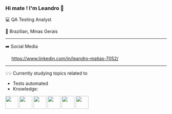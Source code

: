 ### Hi mate ! I'm Leandro 👋
:computer: QA Testing Analyst

:house_with_garden: Brazilian, Minas Gerais
__________
:arrow_right: Social Media


<img src="https://cdn.jsdelivr.net/gh/devicons/devicon/icons/linkedin/linkedin-original.svg" width="15" height="15"/> https://www.linkedin.com/in/leandro-matias-7052/
__________
💡💡 Currently studying topics related to
- Tests automated
- Knowledge:

<img src="https://cdn.jsdelivr.net/gh/devicons/devicon/icons/git/git-original.svg" width="40" height="40"/>  <img src="https://cdn.jsdelivr.net/gh/devicons/devicon/icons/javascript/javascript-original.svg" width="40" height="40"/>  <img src="https://cdn.jsdelivr.net/gh/devicons/devicon/icons/csharp/csharp-original.svg" width="40" height="40" /> <img src="https://cdn.jsdelivr.net/gh/devicons/devicon/icons/selenium/selenium-original.svg" width="40" height="40" /> <img src="https://cdn.jsdelivr.net/gh/devicons/devicon/icons/cucumber/cucumber-plain.svg" width="40" height="40" />  <img src="https://cdn.jsdelivr.net/gh/devicons/devicon/icons/azure/azure-original-wordmark.svg" width="40" height="40" />
          
          
          
          

          
          
<!--
**Leandroms165/Leandroms165** is a ✨ _special_ ✨ repository because its `README.md` (this file) appears on your GitHub profile.

Here are some ideas to get you started:

- 🔭 I’m currently working on ...
- 🌱 I’m currently learning ...
- 👯 I’m looking to collaborate on ...
- 🤔 I’m looking for help with ...
- 💬 Ask me about ...
- 📫 How to reach me: ...
- 😄 Pronouns: ...
- ⚡ Fun fact: ...
-->
